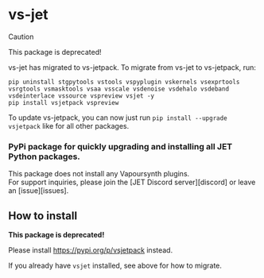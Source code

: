 # vs-jet

> [!CAUTION]
> This package is deprecated!
>
> vs-jet has migrated to vs-jetpack.
> To migrate from vs-jet to vs-jetpack, run:
> ```
> pip uninstall stgpytools vstools vspyplugin vskernels vsexprtools vsrgtools vsmasktools vsaa vsscale vsdenoise vsdehalo vsdeband vsdeinterlace vssource vspreview vsjet -y
> pip install vsjetpack vspreview
> ```
> To update vs-jetpack, you can now just run `pip install --upgrade vsjetpack` like for all other packages.

### PyPi package for quickly upgrading and installing all JET Python packages.

This package does not install any Vapoursynth plugins.<br>
For support inquiries, please join the [JET Discord server][discord]
or leave an [issue][issues].

## How to install
**This package is deprecated!**

Please install https://pypi.org/p/vsjetpack instead.

If you already have `vsjet` installed, see above for how to migrate.
